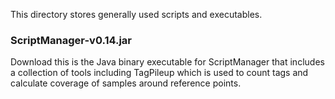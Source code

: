 
This directory stores generally used scripts and executables.

### ScriptManager-v0.14.jar
Download this is the Java binary executable for ScriptManager that includes a collection of tools including TagPileup which is used to count tags and calculate coverage of samples around reference points.



